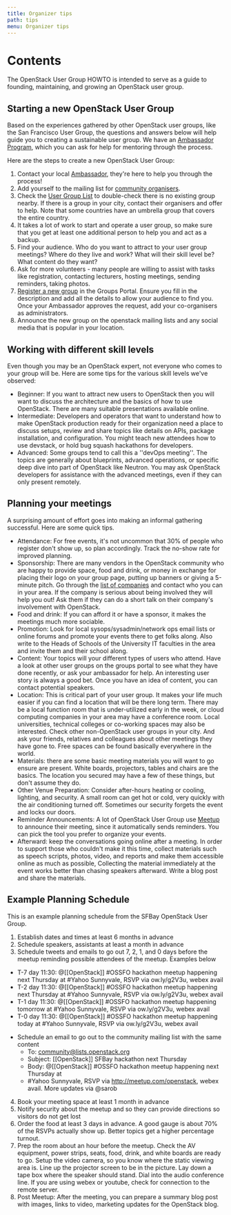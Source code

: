 ```yaml
---
title: Organizer tips
path: tips
menu: Organizer tips
---
```


Contents
========
The OpenStack User Group HOWTO is intended to serve as a guide to founding,
maintaining, and growing an OpenStack user group.

Starting a new OpenStack User Group
-----------------------------------

Based on the experiences gathered by other OpenStack user groups, like the
San Francisco User Group, the questions and answers below will help guide
you to creating a sustainable user group. We have an
[Ambassador Program](https://groups.openstack.org/ambassador-program),
which you can ask for help for mentoring through the process.

Here are the steps to create a new OpenStack User Group:

1. Contact your local [Ambassador](https://groups.openstack.org/ambassador-program),
   they're here to help you through the process!
2. Add yourself to the mailing list for
   [community organisers](http://lists.openstack.org/cgi-bin/mailman/listinfo/community).
3. Check the [User Group List](https://groups.openstack.org/) to double-check
   there is no existing group nearby. If there is a group in your city,
   contact their organisers and offer to help. Note that some countries have
   an umbrella group that covers the entire country.
4. It takes a lot of work to start and operate a user group, so make sure that
   you get at least one additional person to help you and act as a backup.
5. Find your audience. Who do you want to attract to your user group meetings?
   Where do they live and work? What will their skill level be? What content
   do they want?
6. Ask for more volunteers - many people are willing to assist with tasks like
   registration, contacting lecturers, hosting meetings, sending reminders,
   taking photos.
7. [Register a new group](https://groups.openstack.org/node/add/group) in the
   Groups Portal. Ensure you fill in the description and add all the details
   to allow your audience to find you. Once your Ambassador approves the
   request, add your co-organisers as administrators.
8. Announce the new group on the openstack mailing lists and any social media
   that is popular in your location.

Working with different skill levels
-----------------------------------
Even though you may be an OpenStack expert, not everyone who comes to your
group will be. Here are some tips for the various skill levels we've observed:

- Beginner: If you want to attract new users to OpenStack then you will want
  to discuss the architecture and the basics of how to use OpenStack.
  There are many suitable presentations available online.
- Intermediate:  Developers and operators that want to understand how to make
  OpenStack production ready for their organization need a place to discuss
  setups, review and share topics like details on APIs, package installation,
  and configuration. You might teach new attendees how to use devstack, or
  hold bug squash hackathons for developers.
- Advanced: Some groups tend to call this a ''devOps meeting''. The topics
  are generally about blueprints, advanced operations, or specific deep dive
  into part of OpenStack like Neutron. You may ask OpenStack developers for
  assistance with the advanced meetings, even if they can only present
  remotely.

Planning your meetings
----------------------
A surprising amount of effort goes into making an informal gathering
successful. Here are some quick tips.

- Attendance: For free events, it's not uncommon that 30% of people who
  register don't show up, so plan accordingly. Track the no-show rate for
  improved planning.
- Sponsorship: There are many vendors in the OpenStack community who are
  happy to provide space, food and drink, or money in exchange for placing
  their logo on your group page, putting up banners or giving a 5-minute pitch.
  Go through the [list of companies](http://openstack.org/community/companies/)
  and contact who you can in your area. If the company is serious about being
  involved they will help you out! Ask them if they can do a short talk on
  their company's involvement with OpenStack.
- Food and drink: If you can afford it or have a sponsor, it makes the
  meetings much more sociable.
- Promotion: Look for local sysops/sysadmin/network ops email lists or online
  forums and promote your events there to get folks along. Also write to the
  Heads of Schools of the University IT faculties in the area and
  invite them and their school along.
- Content: Your topics will your different types of users who attend. Have a
  look at other user groups on the groups portal to see what they have done
  recently, or ask your ambassador for help. An interesting user story is
  always a good  bet. Once you have an idea of content, you can contact
  potential speakers.
- Location: This is critical part of your user group. It makes your life much
  easier if you can find a location that will be there long term. There may
  be a local function room that is under-utilized early in the week, or
  cloud computing companies in your area may have a conference room. Local
  universities, technical colleges or co-working spaces may also be interested.
  Check other non-OpenStack user groups in your city. And ask your friends,
  relatives and colleagues about other meetings they have gone to. Free spaces
  can be found basically everywhere in the world.
- Materials: there are some basic meeting materials you will want to go ensure
  are present. White boards, projectors, tables and chairs are the basics.
  The location you secured may have a few of these things, but don't assume
  they do.
- Other Venue Preparation: Consider after-hours heating or cooling, lighting,
  and security. A small room can get hot or cold, very quickly with the air
  conditioning turned off. Sometimes our security forgets the event and locks
  our doors.
- Reminder Announcements: A lot of OpenStack User Group use [Meetup](http://meetup.com)
  to announce their meeting, since it automatically sends reminders. You can
  pick the tool you prefer to organize your events.
- Afterward: keep the conversations going online after a meeting. In order to
  support those who couldn't make it this time, collect materials such as
  speech scripts, photos, video, and reports and  make them accessible online
  as much as possible, Collecting the material immediately at the event works
  better than chasing speakers afterward. Write a blog post and share the
  materials.

Example Planning Schedule
-------------------------
This is an example planning schedule from the SFBay OpenStack User Group.

1. Establish dates and times at least 6 months in advance
2. Schedule speakers, assistants at least a month in advance
3. Schedule tweets and emails to go out 7, 2, 1, and 0 days before the meetup reminding possible attendees of the meetup.  Examples below
  * T-7 day 11:30: @[[OpenStack]] #OSSFO hackathon meetup happening next Thursday at #Yahoo Sunnyvale, RSVP via ow.ly/g2V3u, webex avail
  * T-2 day 11:30: @[[OpenStack]] #OSSFO hackathon meetup happening next Thursday at #Yahoo Sunnyvale, RSVP via ow.ly/g2V3u, webex avail
  * T-1 day 11:30: @[[OpenStack]] #OSSFO hackathon meetup happening tomorrow at #Yahoo Sunnyvale, RSVP via ow.ly/g2V3u, webex avail
  * T-0 day 11:30: @[[OpenStack]] #OSSFO hackathon meetup happening today at #Yahoo Sunnyvale, RSVP via ow.ly/g2V3u, webex avail
- Schedule an email to go out to the community mailing list with the same content
  * To: community@lists.openstack.org
  * Subject: [[OpenStack]] SFBay hackathon next Thursday
  * Body: @[[OpenStack]] #OSSFO hackathon meetup happening next Thursday at
  * #Yahoo Sunnyvale, RSVP via http://meetup.com/openstack, webex avail. More updates via @sarob
4. Book your meeting space at least 1 month in advance
5. Notify security about the meetup and so they can provide directions so
   visitors do not get lost
6. Order the food at least 3 days in advance. A good gauge is about 70% of the
   RSVPs actually show up. Better topics get a higher percentage turnout.
7. Prep the room about an hour before the meetup. Check the AV equipment,
  power strips, seats, food, drink, and white boards are ready to go. Setup
  the video camera, so you know where the static viewing area is. Line up
  the projector screen to be in the picture. Lay down a tape box where the
  speaker should stand. Dial into the audio conference line. If you are using
  webex or youtube, check for connection to the remote server.
8. Post Meetup: After the meeting, you can prepare a summary blog post with
   images, links to video, marketing updates for the OpenStack blog.

